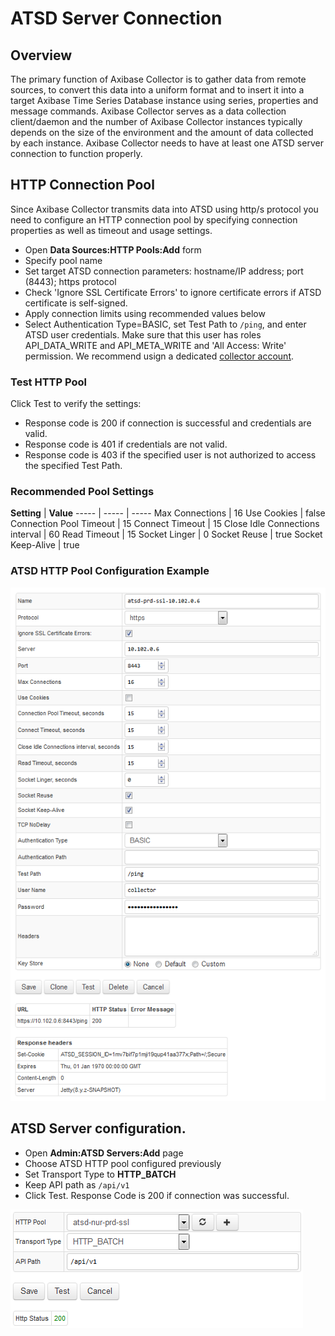 # ATSD Server Connection

## Overview

The primary function of Axibase Collector is to gather data from remote sources, to convert this data into a uniform format and to insert it into a target Axibase Time Series Database instance using series, properties and message commands. Axibase Collector serves as a data collection client/daemon and the number of Axibase Collector instances typically depends on the size of the environment and the amount of data collected by each instance.
Axibase Collector needs to have at least one ATSD server connection to function properly.

## HTTP Connection Pool

Since Axibase Collector transmits data into ATSD using http/s protocol you need to configure an HTTP connection pool by specifying connection properties as well as timeout and usage settings.

* Open **Data Sources:HTTP Pools:Add** form
* Specify pool name
* Set target ATSD connection parameters: hostname/IP address; port (8443); https protocol
* Check 'Ignore SSL Certificate Errors' to ignore certificate errors if ATSD certificate is self-signed.
* Apply connection limits using recommended values below
* Select Authentication Type=BASIC, set Test Path to `/ping`, and enter ATSD user credentials. Make sure that this user has roles API_DATA_WRITE and API_META_WRITE and 'All Access: Write' permission. We recommend usign a dedicated [collector account](collector-account.md).

### Test HTTP Pool

Click Test to verify the settings:

- Response code is 200 if connection is successful and credentials are valid.
- Response code is 401 if credentials are not valid.
- Response code is 403 if the specified user is not authorized to access the specified Test Path.

### Recommended Pool Settings

**Setting** | **Value**
----- | ----- | -----
Max Connections | 16
Use Cookies | false
Connection Pool Timeout | 15
Connect Timeout | 15
Close Idle Connections interval | 60
Read Timeout | 15
Socket Linger | 0
Socket Reuse | true
Socket Keep-Alive | true

### ATSD HTTP Pool Configuration Example

![ATSD HTTP Pool](atsd_pool.png)

## ATSD Server configuration.

* Open **Admin:ATSD Servers:Add** page
* Choose ATSD HTTP pool configured previously
* Set Transport Type to **HTTP_BATCH**
* Keep API path as `/api/v1`
* Click Test. Response Code is 200 if connection was successful.

![ATSD Server Test](atsd_server.png)
